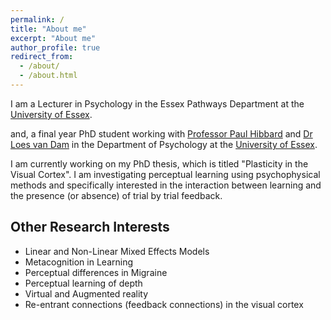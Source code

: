 ```yaml
---
permalink: /
title: "About me"
excerpt: "About me"
author_profile: true
redirect_from: 
  - /about/
  - /about.html
---
```


I am a Lecturer in Psychology in the Essex Pathways Department at the [University of Essex](https://www.essex.ac.uk).  

and, a final year PhD student working with [Professor Paul Hibbard](https://www1.essex.ac.uk/psychology/staff/profile.aspx?ID=3193) and [Dr Loes van Dam](https://www1.essex.ac.uk/psychology/staff/profile.aspx?ID=4959) in the Department of Psychology at the [University of Essex](https://www.essex.ac.uk).



I am currently working on my PhD thesis, which is titled "Plasticity in the Visual Cortex". I am investigating perceptual learning using psychophysical methods and specifically interested in the interaction between learning and the presence (or absence) of trial by trial feedback.  

## Other Research Interests
* Linear and Non-Linear Mixed Effects Models
* Metacognition in Learning
* Perceptual differences in Migraine
* Perceptual learning of depth 
* Virtual and Augmented reality
* Re-entrant connections (feedback connections) in the visual cortex










